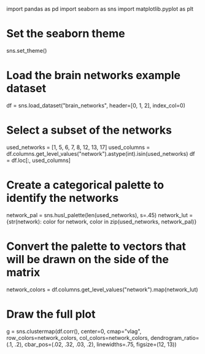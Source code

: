 import pandas as pd
import seaborn as sns
import matplotlib.pyplot as plt

# Set the seaborn theme
sns.set_theme()

# Load the brain networks example dataset
df = sns.load_dataset("brain_networks", header=[0, 1, 2], index_col=0)

# Select a subset of the networks
used_networks = [1, 5, 6, 7, 8, 12, 13, 17]
used_columns = df.columns.get_level_values("network").astype(int).isin(used_networks)
df = df.loc[:, used_columns]

# Create a categorical palette to identify the networks
network_pal = sns.husl_palette(len(used_networks), s=.45)
network_lut = {str(network): color for network, color in zip(used_networks, network_pal)}

# Convert the palette to vectors that will be drawn on the side of the matrix
network_colors = df.columns.get_level_values("network").map(network_lut)

# Draw the full plot
g = sns.clustermap(df.corr(), center=0, cmap="vlag",
                   row_colors=network_colors, col_colors=network_colors,
                   dendrogram_ratio=(.1, .2),
                   cbar_pos=(.02, .32, .03, .2),
                   linewidths=.75, figsize=(12, 13))
